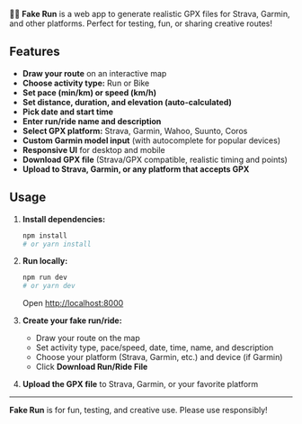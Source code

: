 🏃‍♂️ **Fake Run** is a web app to generate realistic GPX files for Strava, Garmin, and other platforms. Perfect for testing, fun, or sharing creative routes!

## Features

- **Draw your route** on an interactive map
- **Choose activity type:** Run or Bike
- **Set pace (min/km) or speed (km/h)**
- **Set distance, duration, and elevation (auto-calculated)**
- **Pick date and start time**
- **Enter run/ride name and description**
- **Select GPX platform:** Strava, Garmin, Wahoo, Suunto, Coros
- **Custom Garmin model input** (with autocomplete for popular devices)
- **Responsive UI** for desktop and mobile
- **Download GPX file** (Strava/GPX compatible, realistic timing and points)
- **Upload to Strava, Garmin, or any platform that accepts GPX**

## Usage

1. **Install dependencies:**
   ```bash
   npm install
   # or yarn install
   ```
2. **Run locally:**
   ```bash
   npm run dev
   # or yarn dev
   ```
   Open [http://localhost:8000](http://localhost:8000)

3. **Create your fake run/ride:**
   - Draw your route on the map
   - Set activity type, pace/speed, date, time, name, and description
   - Choose your platform (Strava, Garmin, etc.) and device (if Garmin)
   - Click **Download Run/Ride File**

4. **Upload the GPX file** to Strava, Garmin, or your favorite platform

---

**Fake Run** is for fun, testing, and creative use. Please use responsibly!
